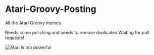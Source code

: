 # Atari-Groovy-Posting
All the Atari Groovy memes

Needs some polishing and needs to remove duplicates
Waiting for pull requests!

![Atari is too powerful](https://raw.githubusercontent.com/Yatima1460/Atari-Groovy-Posting/master/Generic%20Atari%20Memes/atari%20shocked.png)
